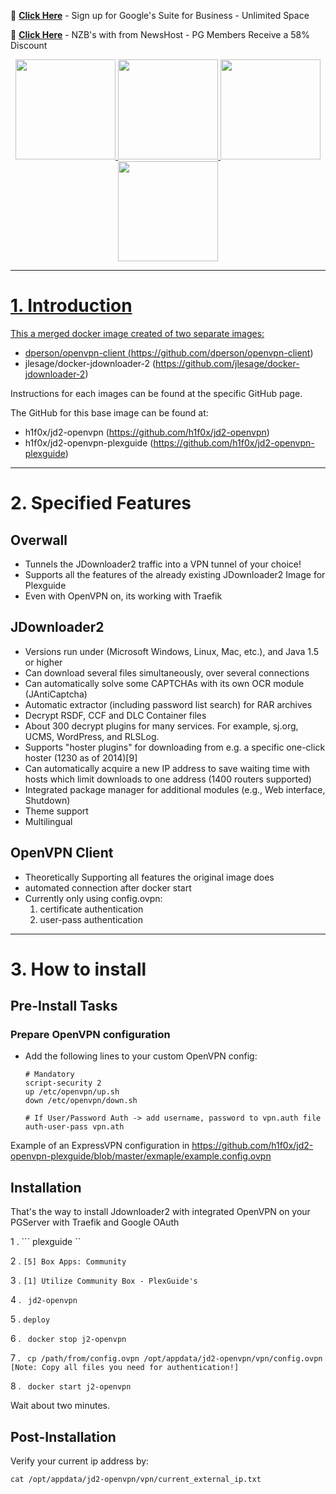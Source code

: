 📂 [**Click Here**](https://goo.gl/7NR3Da) - Sign up for Google's Suite for Business - Unlimited Space

📂 [**Click Here**](https://controlpanel.newshosting.com/signup/index.php?promo=partners&a_aid=5a65169240efd&a_bid=5ecfe99b) - NZB's with from NewsHost - PG Members Receive a 58% Discount

<p align="center">
  <a href="https://plexguide.com/forums" target="_blank"><img src="https://plexguide.com/wikipics/logo-forums.png" width="160"/>   
  <a href="https://github.com/Admin9705/PlexGuide.com-The-Awesome-Plex-Server/wiki" target="_blank"><img src="https://plexguide.com/wikipics/logo-wiki.png" width="160"/>
  <a href="https://plexguide.com/threads/plexguide-install-instructions.243/" target="_blank"><img src="https://plexguide.com/wikipics/logo-pg-install.png" width="160"/> 
  <a href="https://plexguide.com/account/upgrades" target="_blank"><img src="https://plexguide.com/wikipics/logo-donate.png" width="160"/>
</p>

__________________________________________________________________________________________________________

# 1. Introduction

This a merged docker image created of two separate images:

- dperson/openvpn-client (https://github.com/dperson/openvpn-client)
- jlesage/docker-jdownloader-2 (https://github.com/jlesage/docker-jdownloader-2)

Instructions for each images can be found at the specific GitHub page.

The GitHub for this base image can be found at:

- h1f0x/jd2-openvpn (https://github.com/h1f0x/jd2-openvpn)
- h1f0x/jd2-openvpn-plexguide (https://github.com/h1f0x/jd2-openvpn-plexguide)

----------------------------------------------------------------------------


# 2. Specified Features

## Overwall
* Tunnels the JDownloader2 traffic into a VPN tunnel of your choice!
* Supports all the features of the already existing JDownloader2 Image for Plexguide
* Even with OpenVPN on, its working with Traefik

## JDownloader2

* Versions run under (Microsoft Windows, Linux, Mac, etc.), and Java 1.5 or higher
* Can download several files simultaneously, over several connections
* Can automatically solve some CAPTCHAs with its own OCR module (JAntiCaptcha)
* Automatic extractor (including password list search) for RAR archives
* Decrypt RSDF, CCF and DLC Container files
* About 300 decrypt plugins for many services. For example, sj.org, UCMS, WordPress, and RLSLog.
* Supports "hoster plugins" for downloading from e.g. a specific one-click hoster (1230 as of 2014)[9]
* Can automatically acquire a new IP address to save waiting time with hosts which limit downloads to one address (1400 routers supported)
* Integrated package manager for additional modules (e.g., Web interface, Shutdown)
* Theme support
* Multilingual

## OpenVPN Client
* Theoretically Supporting all features the original image does
* automated connection after docker start
* Currently only using config.ovpn:
    1. certificate authentication
    2. user-pass authentication

-----------------------------------------------------------------------------------------------------------

# 3. How to install

## Pre-Install Tasks

### Prepare OpenVPN configuration

* Add the following lines to your custom OpenVPN config:

    ```
    # Mandatory
    script-security 2
    up /etc/openvpn/up.sh
    down /etc/openvpn/down.sh
    
    # If User/Password Auth -> add username, password to vpn.auth file
    auth-user-pass vpn.ath

Example of an ExpressVPN configuration in https://github.com/h1f0x/jd2-openvpn-plexguide/blob/master/exmaple/example.config.ovpn

## Installation

That's the way to install Jdownloader2 with integrated OpenVPN on your PGServer with Traefik and Google OAuth

1 . ``` plexguide ``

2 . ``` [5] Box Apps: Community ```

3 . ``` [1] Utilize Community Box - PlexGuide's ```

4 . ``` jd2-openvpn```

5 . ``` deploy ```

6 . ``` docker stop j2-openvpn```

7 . ``` cp /path/from/config.ovpn /opt/appdata/jd2-openvpn/vpn/config.ovpn [Note: Copy all files you need for authentication!]```

8 . ``` docker start j2-openvpn```


Wait about two minutes.

## Post-Installation
Verify your current ip address by:

````cat /opt/appdata/jd2-openvpn/vpn/current_external_ip.txt````
